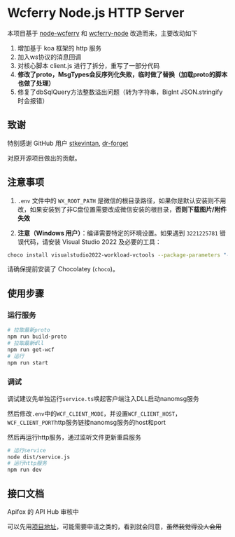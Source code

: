 # Wcferry Node.js HTTP Server

本项目基于 [node-wcferry](https://github.com/stkevintan/node-wcferry) 和 [wcferry-node](https://github.com/dr-forget/wcferry-node) 改造而来，主要改动如下

1. 增加基于 koa 框架的 http 服务
2. 加入ws协议的消息回调
3. 对核心脚本 client.js 进行了拆分，重写了一部分代码
4. **修改了proto，MsgTypes会反序列化失败，临时做了替换（加载proto的脚本也做了处理）**
5. 修复了dbSqlQuery方法整数溢出问题（转为字符串，BigInt JSON.stringify时会报错）

## 致谢

特别感谢 GitHub 用户 [stkevintan](https://github.com/stkevintan), [dr-forget
](https://github.com/dr-forget)

对原开源项目做出的贡献。

## 注意事项

1. ```.env``` 文件中的 ```WX_ROOT_PATH``` 是微信的根目录路径，如果你是默认安装则不用改，如果安装到了非C盘位置需要改成微信安装的根目录，**否则下载图片/附件失效**

2. **注意（Windows 用户）**：编译需要特定的环境设置。如果遇到 `3221225781` 错误代码，请安装 Visual Studio 2022 及必要的工具：

```bash
choco install visualstudio2022-workload-vctools --package-parameters "--includeRecommended"
```

请确保提前安装了 Chocolatey (`choco`)。

## 使用步骤

### 运行服务

```bash
# 拉取最新proto
npm run build-proto
# 拉取最新dll
npm run get-wcf
# 运行
npm run start 
```

### 调试

调试建议先单独运行```service.ts```唤起客户端注入DLL启动nanomsg服务

然后修改```.env```中的```WCF_CLIENT_MODE```，并设置```WCF_CLIENT_HOST```，```WCF_CLIENT_PORT```http服务链接nanomsg服务的host和port

然后再运行http服务，通过监听文件更新重启服务

```bash
# 运行service
node dist/service.js
# 运行http服务
npm run dev
```

## 接口文档

Apifox 的 API Hub 审核中

可以先用[项目地址](https://1p36y38gnl.apifox.cn/)，可能需要申请之类的，看到就会同意，~~虽然我觉得没人会用~~
